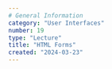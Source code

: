```yaml
---
# General Information
category: "User Interfaces"
number: 19
type: "Lecture"
title: "HTML Forms"
created: "2024-03-23"
---
```

